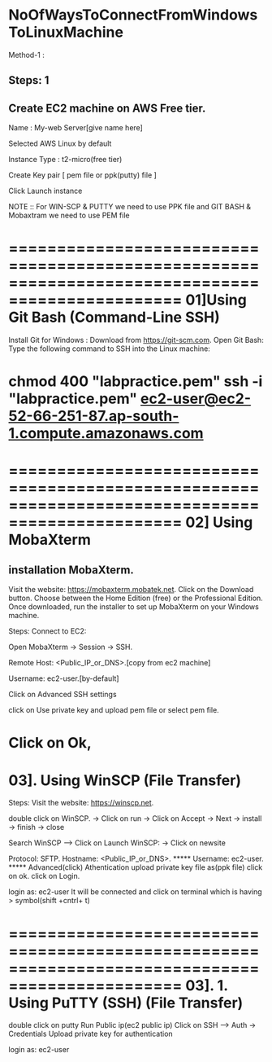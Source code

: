 # NoOfWaysToConnectFromWindowsToLinuxMachine

Method-1 : 

Steps: 1
-------------------------------------
Create EC2 machine on AWS Free tier.
-------------------------------------
Name : My-web Server[give name here]

Selected AWS Linux by default

Instance Type : t2-micro(free tier)

Create Key pair [ pem file or ppk(putty) file ]

Click Launch instance

NOTE :: For WIN-SCP & PUTTY we need to use PPK file and GIT BASH & Mobaxtram we need to use PEM file


================================================================================================
01]Using Git Bash (Command-Line SSH)
================================================================================================
Install Git for Windows : Download from https://git-scm.com.
Open Git Bash: Type the following command to SSH into the Linux machine:

chmod 400 "labpractice.pem"
ssh -i "labpractice.pem" ec2-user@ec2-52-66-251-87.ap-south-1.compute.amazonaws.com
================================================================================================


================================================================================================
02] Using MobaXterm
================================================================================================
installation MobaXterm.
----------------------
Visit the website: https://mobaxterm.mobatek.net.
Click on the Download button.
Choose between the Home Edition (free) or the Professional Edition.
Once downloaded, run the installer to set up MobaXterm on your Windows machine.


Steps:
Connect to EC2:

Open MobaXterm → Session → SSH.

Remote Host: <Public_IP_or_DNS>.[copy from ec2 machine]

Username: ec2-user.[by-default]

Click on Advanced SSH settings

click on Use private key and upload pem file or select pem file.

Click on Ok,
================================================================================================
03]. Using WinSCP (File Transfer)
================================================================================================
Steps:
Visit the website: https://winscp.net.

double click on WinSCP.  ->  Click on run   ->   Click on Accept  ->  Next  -> install  -> finish  -> close


Search WinSCP  --> Click on Launch WinSCP:  -> Click on newsite

Protocol: SFTP.
Hostname: <Public_IP_or_DNS>.  *****
Username: ec2-user.            *****
Advanced(click)
Athentication
upload private key file as(ppk file)
click on ok.
click on Login.

login as: ec2-user
It will be connected and click on terminal which is having > symbol(shift +cntrl+ t)



================================================================================================
03]. 1. Using PuTTY (SSH) (File Transfer)
================================================================================================
double click on putty
Run
Public ip(ec2 public ip)
Click on SSH --> Auth  -> Credentials
Upload private key for authentication

login as: ec2-user






